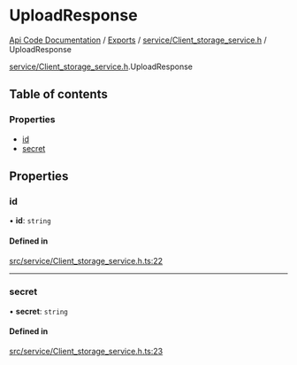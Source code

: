 # UploadResponse
 
[Api Code Documentation](../README.md) / [Exports](../modules.md) / [service/Client\_storage\_service.h](../modules/service_Client_storage_service_h.md) / UploadResponse

[service/Client\_storage\_service.h](../modules/service_Client_storage_service_h.md).UploadResponse

## Table of contents

### Properties

- [id](service_Client_storage_service_h.UploadResponse.md#id)
- [secret](service_Client_storage_service_h.UploadResponse.md#secret)

## Properties

### id

• **id**: `string`

#### Defined in

[src/service/Client_storage_service.h.ts:22](https://github.com/openkfw/TruBudget/blob/1602d8b/api/src/service/Client_storage_service.h.ts#L22)

___

### secret

• **secret**: `string`

#### Defined in

[src/service/Client_storage_service.h.ts:23](https://github.com/openkfw/TruBudget/blob/1602d8b/api/src/service/Client_storage_service.h.ts#L23)
